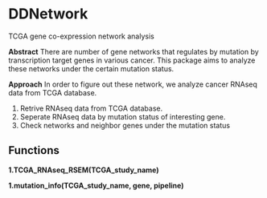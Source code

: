 # **DDNetwork**
TCGA gene co-expression network analysis

**Abstract**
There are number of gene networks that regulates by mutation by transcription target genes in various cancer. This package aims to analyze these networks under the certain mutation status.

**Approach**
In order to figure out these network, we analyze cancer RNAseq data from TCGA database. 
  1. Retrive RNAseq data from TCGA database.
  1. Seperate RNAseq data by mutation status of interesting gene.
  1. Check networks and neighbor genes under the mutation status

## **Functions**
  **1.TCGA_RNAseq_RSEM(TCGA_study_name)**
    
  **1.mutation_info(TCGA_study_name, gene, pipeline)**
